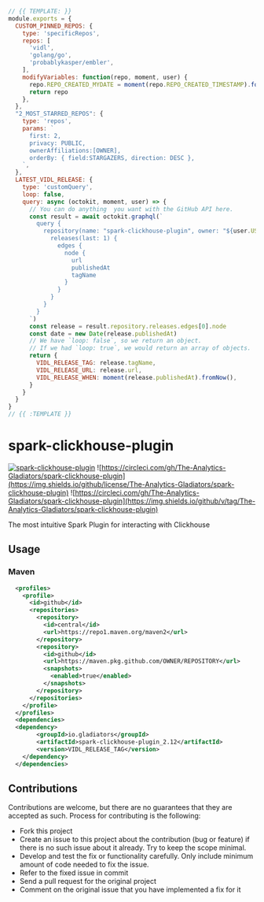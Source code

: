 ```js
// {{ TEMPLATE: }}
module.exports = {
  CUSTOM_PINNED_REPOS: {
    type: 'specificRepos',
    repos: [
      'vidl',
      'golang/go',
      'probablykasper/embler',
    ],
    modifyVariables: function(repo, moment, user) {
      repo.REPO_CREATED_MYDATE = moment(repo.REPO_CREATED_TIMESTAMP).format('YYYY MMMM Do')
      return repo
    },
  },
  "2_MOST_STARRED_REPOS": {
    type: 'repos',
    params: `
      first: 2,
      privacy: PUBLIC,
      ownerAffiliations:[OWNER],
      orderBy: { field:STARGAZERS, direction: DESC },
    `,
  },
  LATEST_VIDL_RELEASE: {
    type: 'customQuery',
    loop: false,
    query: async (octokit, moment, user) => {
      // You can do anything  you want with the GitHub API here.
      const result = await octokit.graphql(`
        query {
          repository(name: "spark-clickhouse-plugin", owner: "${user.USERNAME}") {
            releases(last: 1) {
              edges {
                node {
                  url
                  publishedAt
                  tagName
                }
              }
            }
          }
        }
      `)
      const release = result.repository.releases.edges[0].node
      const date = new Date(release.publishedAt)
      // We have `loop: false`, so we return an object.
      // If we had `loop: true`, we would return an array of objects.
      return {
        VIDL_RELEASE_TAG: release.tagName,
        VIDL_RELEASE_URL: release.url,
        VIDL_RELEASE_WHEN: moment(release.publishedAt).fromNow(),
      }
    }
  }
}
// {{ :TEMPLATE }}
```


# spark-clickhouse-plugin

[![spark-clickhouse-plugin](https://circleci.com/gh/The-Analytics-Gladiators/spark-clickhouse-plugin.svg?style=svg)](https://circleci.com/gh/The-Analytics-Gladiators/spark-clickhouse-plugin)
![https://circleci.com/gh/The-Analytics-Gladiators/spark-clickhouse-plugin](https://img.shields.io/github/license/The-Analytics-Gladiators/spark-clickhouse-plugin)
![https://circleci.com/gh/The-Analytics-Gladiators/spark-clickhouse-plugin](https://img.shields.io/github/v/tag/The-Analytics-Gladiators/spark-clickhouse-plugin)

The most intuitive Spark Plugin for interacting with Clickhouse

## Usage

### Maven
```xml
  <profiles>
    <profile>
      <id>github</id>
      <repositories>
        <repository>
          <id>central</id>
          <url>https://repo1.maven.org/maven2</url>
        </repository>
        <repository>
          <id>github</id>
          <url>https://maven.pkg.github.com/OWNER/REPOSITORY</url>
          <snapshots>
            <enabled>true</enabled>
          </snapshots>
        </repository>
      </repositories>
    </profile>
  </profiles>
  <dependencies>
  <dependency>
        <groupId>io.gladiators</groupId>
        <artifactId>spark-clickhouse-plugin_2.12</artifactId>
        <version>VIDL_RELEASE_TAG</version>
    </dependency> 
  </dependencies>

```


## Contributions

Contributions are welcome, but there are no guarantees that they are accepted as such. Process for contributing is the following:

* Fork this project
* Create an issue to this project about the contribution (bug or feature) if there is no such issue about it already. Try to keep the scope minimal.
* Develop and test the fix or functionality carefully. Only include minimum amount of code needed to fix the issue.
* Refer to the fixed issue in commit
* Send a pull request for the original project
* Comment on the original issue that you have implemented a fix for it


